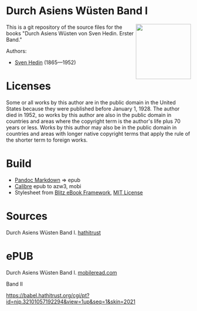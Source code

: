 # Durch Asiens Wüsten Band I

<img align="right" height="150" src="https://user-images.githubusercontent.com/13177792/194353397-f26c0beb-b300-4e50-bd74-bf6607b6ab96.jpg">

This is a git repository of the source files for the books "Durch Asiens Wüsten von Sven Hedin. Erster Band."

Authors:

* [Sven Hedin](https://de.wikipedia.org/wiki/Sven_Hedin) (1865—1952)

# Licenses
Some or all works by this author are in the public domain in the United States
because they were published before January 1, 1928. The author died in 1952, so
works by this author are also in the public domain in countries and areas where
the copyright term is the author's life plus 70 years or less. Works by this
author may also be in the public domain in countries and areas with longer
native copyright terms that apply the rule of the shorter term to foreign works.

# Build
* [Pandoc Markdown](https://pandoc.org/MANUAL.html#pandocs-markdown) => epub
* [Calibre](https://calibre-ebook.com/) epub to azw3, mobi
* Stylesheet from [Blitz eBook Framework](https://friendsofepub.github.io/Blitz/), [MIT License](https://github.com/FriendsOfEpub/Blitz/blob/master/LICENSE)

# Sources
Durch Asiens Wüsten Band I. [hathitrust](https://babel.hathitrust.org/cgi/pt?id=njp.32101057192286&view=1up&seq=11&skin=2021)

# ePUB
Durch Asiens Wüsten Band I. [mobileread.com](https://www.mobileread.com/forums/showthread.php?t=348858)

Band II

https://babel.hathitrust.org/cgi/pt?id=njp.32101057192294&view=1up&seq=1&skin=2021